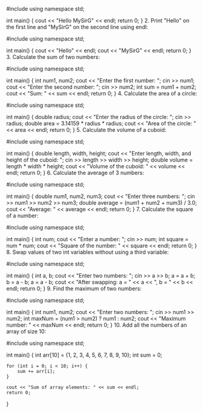 #include<iostream>
using namespace std;

int main() {
    cout << "Hello MySirG" << endl;
    return 0;
}
2. Print "Hello" on the first line and "MySirG" on the second line using endl:

#include<iostream>
using namespace std;

int main() {
    cout << "Hello" << endl;
    cout << "MySirG" << endl;
    return 0;
}
3. Calculate the sum of two numbers:

#include<iostream>
using namespace std;

int main() {
    int num1, num2;
    cout << "Enter the first number: ";
    cin >> num1;
    cout << "Enter the second number: ";
    cin >> num2;
    int sum = num1 + num2;
    cout << "Sum: " << sum << endl;
    return 0;
}
4. Calculate the area of a circle:

#include<iostream>
using namespace std;

int main() {
    double radius;
    cout << "Enter the radius of the circle: ";
    cin >> radius;
    double area = 3.14159 * radius * radius;
    cout << "Area of the circle: " << area << endl;
    return 0;
}
5. Calculate the volume of a cuboid:

#include<iostream>
using namespace std;

int main() {
    double length, width, height;
    cout << "Enter length, width, and height of the cuboid: ";
    cin >> length >> width >> height;
    double volume = length * width * height;
    cout << "Volume of the cuboid: " << volume << endl;
    return 0;
}
6. Calculate the average of 3 numbers:

#include<iostream>
using namespace std;

int main() {
    double num1, num2, num3;
    cout << "Enter three numbers: ";
    cin >> num1 >> num2 >> num3;
    double average = (num1 + num2 + num3) / 3.0;
    cout << "Average: " << average << endl;
    return 0;
}
7. Calculate the square of a number:


#include<iostream>
using namespace std;

int main() {
    int num;
    cout << "Enter a number: ";
    cin >> num;
    int square = num * num;
    cout << "Square of the number: " << square << endl;
    return 0;
}
8. Swap values of two int variables without using a third variable:


#include<iostream>
using namespace std;

int main() {
    int a, b;
    cout << "Enter two numbers: ";
    cin >> a >> b;
    a = a + b;
    b = a - b;
    a = a - b;
    cout << "After swapping: a = " << a << ", b = " << b << endl;
    return 0;
}
9. Find the maximum of two numbers:


#include<iostream>
using namespace std;

int main() {
    int num1, num2;
    cout << "Enter two numbers: ";
    cin >> num1 >> num2;
    int maxNum = (num1 > num2) ? num1 : num2;
    cout << "Maximum number: " << maxNum << endl;
    return 0;
}
10. Add all the numbers of an array of size 10:

#include<iostream>
using namespace std;

int main() {
    int arr[10] = {1, 2, 3, 4, 5, 6, 7, 8, 9, 10};
    int sum = 0;
    
    for (int i = 0; i < 10; i++) {
        sum += arr[i];
    }
    
    cout << "Sum of array elements: " << sum << endl;
    return 0;
}

